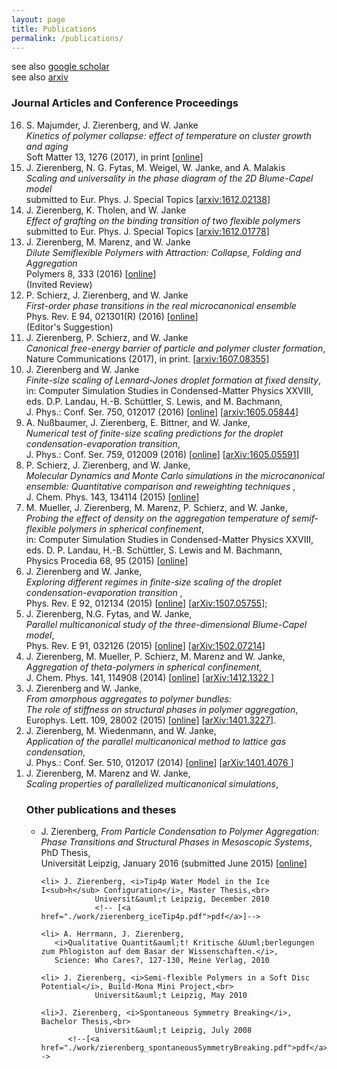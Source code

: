 ```yaml
---
layout: page
title: Publications
permalink: /publications/
---
```


see also <a href="https://scholar.google.de/citations?user=qbTyWP4AAAAJ&hl=de&oi=ao">google scholar</a><br>
see also <a href="https://arxiv.org/a/zierenberg_j_1.html">arxiv</a><br>
<h3>Journal Articles and Conference Proceedings</h3>
<ol reversed>
  <li> S. Majumder, J. Zierenberg, and W. Janke <br>
       <i>Kinetics of polymer collapse: effect of temperature on cluster growth and aging</i><br> 
       Soft Matter 13, 1276 (2017), in print
       [<a href="http://pubs.rsc.org/en/content/articlehtml/2017/sm/c6sm02197b">online</a>]
  <li> J. Zierenberg, N. G. Fytas, M. Weigel, W. Janke, and A. Malakis<br>
       <i>  Scaling and universality in the phase diagram of the 2D Blume-Capel model</i><br>
       submitted to Eur. Phys. J. Special Topics
       [<a href="https://arxiv.org/abs/1612.02138">arxiv:1612.02138</a>]
  <li> J. Zierenberg, K. Tholen, and W. Janke<br>
       <i> Effect of grafting on the binding transition of two flexible polymers</i><br>
       submitted to Eur. Phys. J. Special Topics
       [<a href="https://arxiv.org/abs/1612.01778">arxiv:1612.01778</a>]
  <li> J. Zierenberg, M. Marenz, and W. Janke<br>
       <i>Dilute Semiflexible Polymers with Attraction: Collapse, Folding and Aggregation</i><br>
       Polymers 8, 333 (2016)
       [<a href="http://www.mdpi.com/2073-4360/8/9/333">online</a>]<br>
       (Invited Review)
  <li> P. Schierz, J. Zierenberg, and W. Janke <br>
       <i>First-order phase transitions in the real microcanonical ensemble</i><br>
       Phys. Rev. E 94, 021301(R) (2016) 
       [<a href="http://journals.aps.org/pre/abstract/10.1103/PhysRevE.94.021301">online</a>]<br> 
       (Editor's Suggestion)
  <li> J. Zierenberg, P. Schierz, and W. Janke <br>
       <i>Canonical free-energy barrier of particle and polymer cluster formation</i>, <br>
       Nature Communications (2017), in print. 
       [<a href="http://arxiv.org/abs/1607.08355">arxiv:1607.08355</a>]
  <li> J. Zierenberg and W. Janke <br>
       <i>Finite-size scaling of Lennard-Jones droplet formation at fixed density</i>,<br>
       in: Computer Simulation Studies in Condensed-Matter Physics XXVIII, eds. D.P. Landau, H.-B. Schüttler, S. Lewis, and M. Bachmann,<br>
       J. Phys.: Conf. Ser. 750, 012017 (2016) 
       [<a href="http://iopscience.iop.org/article/10.1088/1742-6596/750/1/012017">online</a>]
       [<a href="http://arxiv.org/abs/1605.05844">arxiv:1605.05844</a>]
  <li> A. Nußbaumer, J. Zierenberg, E. Bittner, and W. Janke, <br>
       <i>Numerical test of finite-size scaling predictions for the droplet condensation-evaporation transition</i>, <br>
       J. Phys.: Conf. Ser. 759, 012009 (2016)
       [<a href="http://iopscience.iop.org/article/10.1088/1742-6596/759/1/012009">online</a>]
       [<a href="http://arxiv.org/abs/1605.05591">arXiv:1605.05591</a>]
  <li> P. Schierz, J. Zierenberg, and W. Janke,<br>
       <i> Molecular Dynamics and Monte Carlo simulations in the microcanonical ensemble: Quantitative comparison and reweighting techniques </i>,<br>
       J. Chem. Phys. 143, 134114 (2015) [<a href="http://scitation.aip.org/content/aip/journal/jcp/143/13/10.1063/1.4931484">online</a>] <br>
  <li> M. Mueller, J. Zierenberg, M. Marenz, P. Schierz, and W. Janke,<br>
       <i> Probing the effect of density on the aggregation temperature of semif-flexible polymers in spherical confinement</i>,<br>
       in: Computer Simulation Studies in Condensed-Matter Physics XXVIII, eds. D. P. Landau, H.-B. Schüttler, S. Lewis and M. Bachmann, <br> 
       Physics Procedia 68, 95 (2015)
       [<a href="http://www.sciencedirect.com/science/article/pii/S1875389215007257">online</a>]
  <li> J. Zierenberg and W. Janke, <br>
       <i> Exploring different regimes in finite-size scaling of the droplet condensation-evaporation transition  </i>,<br>
       Phys. Rev. E 92, 012134 (2015) 
       [<a href="http://journals.aps.org/pre/abstract/10.1103/PhysRevE.92.012134">online</a>] 
       [<a href="http://arxiv.org/abs/1507.05755">arXiv:1507.05755</a>];<br>
  <li> J. Zierenberg, N.G. Fytas, and W. Janke, <br>
       <i>Parallel multicanonical study of the three-dimensional Blume-Capel model</i>,<br>
       Phys. Rev. E 91, 032126 (2015) [<a href="http://journals.aps.org/pre/abstract/10.1103/PhysRevE.91.032126">online</a>] [<a href="http://arxiv.org/abs/1502.07214">arXiv:1502.07214</a>]<br>
  <li> J. Zierenberg, M. Mueller, P. Schierz, M. Marenz and W. Janke, <br>
       <i>Aggregation of theta-polymers in spherical confinement</i>,<br>
       J. Chem. Phys. 141, 114908 (2014) [<a href="http://scitation.aip.org/content/aip/journal/jcp/141/11/10.1063/1.4893307">online</a>] [<a href="http://arxiv.org/abs/1412.1322">arXiv:1412.1322 </a>]<br>
  <li> J. Zierenberg and W. Janke, <br>
       <i>From amorphous aggregates to polymer bundles:<br> The role of stiffness on structural phases in polymer aggregation</i>,<br>
       Europhys. Lett. 109, 28002 (2015) [<a href="http://iopscience.iop.org/0295-5075/109/2/28002/">online</a>] [<a href="http://arxiv.org/abs/1401.3227">arXiv:1401.3227</a>].
  <li> J. Zierenberg, M. Wiedenmann, and W. Janke,<br>
       <i>Application of the parallel multicanonical method to lattice gas condensation</i>,<br>
       J. Phys.: Conf. Ser. 510, 012017 (2014) [<a href="http://dx.doi.org/10.1088/1742-6596/510/1/012017">online</a>] [<a href="http://arxiv.org/abs/1401.4076">arXiv:1401.4076 </a>]<br>
  <li> J. Zierenberg, M. Marenz and W. Janke,<br>
       <i> Scaling properties of parallelized multicanonical simulations</i>,<br>
       <!--Leipzig preprint (March 2013)[<a href="http://arxiv.org/abs/1312.2213">arXiv:1312.2213</a>(physics.comp-ph)];<br> 
           
       -->
       in: Computer Simulation Studies in Condensed-Matter Physics XXVI, eds. D.P. Landau, M. Bachmann, S.P Lewis, and H.-B. Schüttler, <br>
       Physics Procedia 53, 55 (2014)
       [<a href="http://www.sciencedirect.com/science/article/pii/S1875389214000376">online</a>][<a href="http://arxiv.org/abs/1312.2213">arXiv:1312.2213</a>]
       
  <li> J. Zierenberg, M. Marenz and W. Janke,<br>
       <i>Scaling properties of a parallel implementation of the multicanonical algorithm</i>,<br>
       Comput. Phys. Comm. 184, 1155 (2013) [<a href="http://www.sciencedirect.com/science/article/pii/S001046551200402X">online</a>]
  
  <li> M. Marenz, J. Zierenberg, H. Arkin and W. Janke, <br>
       <i>Simple flexible polymers in a spherical cage</i>,<br>
       Condens. Matter Phys. 15, 43008 (2012) [<a href="http://arxiv.org/abs/1212.6144">online</a>]

  <li> S. Schöbl, J. Zierenberg, and W. Janke,<br>
       <i>Influence of lattice disorder on the structure of persistent polymer chains</i>,<br>
       J. Phys. A: Math. Theor. 45, 475002 (2012) [<a href="http://iopscience.iop.org/1751-8121/45/47/475002">online</a>]
                
  <li> S. Schöbl, J. Zierenberg, and W. Janke,<br>
       <i>Simulating flexible polymers in a potential of randomly distributed hard disks</i>,<br>
       Phys. Rev. E 84, 051805 (2011) [<a href="http://pre.aps.org/abstract/PRE/v84/i5/e051805">online</a>]
<!--</ol>-->

<h3>Other publications and theses</h3>
<ul>
  <li> J. Zierenberg, <i>From Particle Condensation to Polymer Aggregation: Phase Transitions and Structural Phases in Mesoscopic Systems</i>, PhD Thesis,<br>
                Universit&auml;t Leipzig, January 2016 (submitted June 2015)
                [<a href="http://nbn-resolving.de/urn:nbn:de:bsz:15-qucosa-197255">online</a>] 
                <!--[<a href="./work/zierenberg_phd.pdf">pdf</a>]-->
                      
	<li> J. Zierenberg, <i>Tip4p Water Model in the Ice I<sub>h</sub> Configuration</i>, Master Thesis,<br>
                Universit&auml;t Leipzig, December 2010
                <!-- [<a href="./work/zierenberg_iceTip4p.pdf">pdf</a>]-->

	<li> A. Herrmann, J. Zierenberg,
	   <i>Qualitative Quantit&auml;t! Kritische &Uuml;berlegungen zum Phlogiston auf dem Basar der Wissenschaften.</i>, 
	   Science: Who Cares?, 127-130, Meine Verlag, 2010

	<li> J. Zierenberg, <i>Semi-flexible Polymers in a Soft Disc Potential</i>, Build-Mona Mini Project,<br>
                Universit&auml;t Leipzig, May 2010

	<li>J. Zierenberg, <i>Spontaneous Symmetry Breaking</i>, Bachelor Thesis,<br>
                Universit&auml;t Leipzig, July 2008
          <!--[<a href="./work/zierenberg_spontaneousSymmetryBreaking.pdf">pdf</a>]-->
<!--</ul>-->
